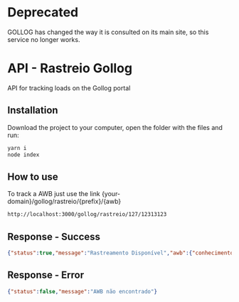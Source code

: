 # Deprecated
GOLLOG has changed the way it is consulted on its main site, so this service no longer works.

# API - Rastreio Gollog

API for tracking loads on the Gollog portal

## Installation

Download the project to your computer, open the folder with the files and run:

```bash
yarn i
node index
```

## How to use
To track a AWB just use the link {your-domain}/gollog/rastreio/{prefix}/{awb}
```bash
http://localhost:3000/gollog/rastreio/127/12313123
```


## Response - Success
```JSON
{"status":true,"message":"Rastreamento Disponível","awb":{"conhecimento":"12754477905","nota_fiscal":"","referencia":"86471383","produto":"Convencional","origem":"LEC","destino":"REC","volumes":"10","peso":"235,0","pedo_dimensional":"50917","tracking":[{"data":"2018-11-06","hora":"16:39","movimentacao":"10 volumes recebidos em LEC - EXTREMA para embarque.","local":"LEC"},{"data":"2018-11-06","hora":"22:25","movimentacao":"10 volumes embarcados em LEC - EXTREMA para transferência para GRU - GUARULHOS","local":"LEC"},{"data":"2018-11-06","hora":"22:25","movimentacao":"2 volumes recebidos em GRU - GUARULHOS para conexão","local":"GRU"},{"data":"2018-11-06","hora":"23:29","movimentacao":"8 volumes recebidos em GRU - GUARULHOS para conexão","local":"GRU"},{"data":"2018-11-07","hora":"09:08","movimentacao":"10 volumes embarcados em GRU - GUARULHOS no voo G31412 para BSB - BRASILIA","local":"GRU"},{"data":"2018-11-07","hora":"13:41","movimentacao":"1 volume recebido em BSB - BRASILIA no voo G31412 para conexão","local":"BSB"},{"data":"2018-11-07","hora":"15:00","movimentacao":"3 volumes recebidos em BSB - BRASILIA no voo G31412 para conexão","local":"BSB"},{"data":"2018-11-07","hora":"15:18","movimentacao":"6 volumes recebidos em BSB - BRASILIA no voo G31412 para conexão","local":"BSB"},{"data":"2018-11-07","hora":"21:36","movimentacao":"3 volumes embarcados em BSB - BRASILIA no voo G31746 para REC - RECIFE","local":"BSB"},{"data":"2018-11-07","hora":"21:36","movimentacao":"1 volume embarcado em BSB - BRASILIA no voo G31746 para REC - RECIFE","local":"BSB"},{"data":"2018-11-08","hora":"00:42","movimentacao":"4 volumes desembarcados no destino REC - RECIFE","local":"REC"},{"data":"2018-11-08","hora":"00:42","movimentacao":"4 volumes retidos na base REC - RECIFE para alfândega","local":"REC"},{"data":"2018-11-08","hora":"03:11","movimentacao":"4 volumes liberados na base REC - RECIFE pela alfandega","local":"REC"}]}}
```

## Response - Error
```JSON
{"status":false,"message":"AWB não encontrado"}
```
